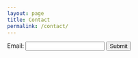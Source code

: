 ```yaml
---
layout: page
title: Contact
permalink: /contact/
---
```


<form action="https://getform.io/f/06465f35-0db6-421e-aaa9-912c2d0bf8b0" method="POST">
            Email:
            <input type="email" name="email">
            <button type="submit">Submit</button>
        </form>
